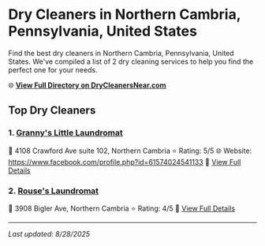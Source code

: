 # Dry Cleaners in Northern Cambria, Pennsylvania, United States

Find the best dry cleaners in Northern Cambria, Pennsylvania, United States. We've compiled a list of 2 dry cleaning services to help you find the perfect one for your needs.

🌐 **[View Full Directory on DryCleanersNear.com](https://drycleanersnear.com/city/US/Pennsylvania/Northern%20Cambria)**

## Top Dry Cleaners

### 1. [Granny's Little Laundromat](https://drycleanersnear.com/dryCleaner/686735a8bb1702f4ee39b0d4/granny-s-little-laundromat)
📍 4108 Crawford Ave suite 102, Northern Cambria
⭐ Rating: 5/5
🌐 Website: https://www.facebook.com/profile.php?id=61574024541133
🔗 [View Full Details](https://drycleanersnear.com/dryCleaner/686735a8bb1702f4ee39b0d4/granny-s-little-laundromat)

### 2. [Rouse's Laundromat](https://drycleanersnear.com/dryCleaner/686735b5bb1702f4ee39b1b8/rouse-s-laundromat)
📍 3908 Bigler Ave, Northern Cambria
⭐ Rating: 4/5
🔗 [View Full Details](https://drycleanersnear.com/dryCleaner/686735b5bb1702f4ee39b1b8/rouse-s-laundromat)


---

*Last updated: 8/28/2025*
